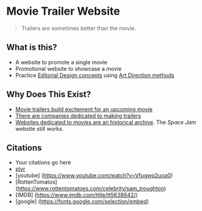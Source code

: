 # Movie Trailer Website

> Trailers are sometimes better than the movie.

## What is this? 
* A website to promote a single movie
* Promotional website to showcase a movie
* Practice [Editorial Design concepts](https://taiarts.com/en/blog/what-is-editorial-design/) using [Art Direction methods](https://alistapart.com/article/art-direction-and-design/)

## Why Does This Exist?
* [Movie trailers build excitement for an upcoming movie](https://www.npr.org/2023/04/10/1166992845/best-movie-trailers)
* [There are companies dedicated to making trailers](https://www.theringer.com/movies/2018/7/23/17601024/movie-trailer-editors-marvel-pixar-how-made)
* [Websites dedicated to movies are an historical archive](https://www.spacejam.com/1996/jam.html). The _Space Jam_ website still works.

## Citations
* Your citations go here
* [plyr](https://github.com/sampotts/plyr)
* [youtube] (https://www.youtube.com/watch?v=Vfugwq2uoa0)
* [RottenTomatos] (https://www.rottentomatoes.com/celebrity/sam_troughton)
* [IMDB] (https://www.imdb.com/title/tt5638642/)
* [google] (https://fonts.google.com/selection/embed)
